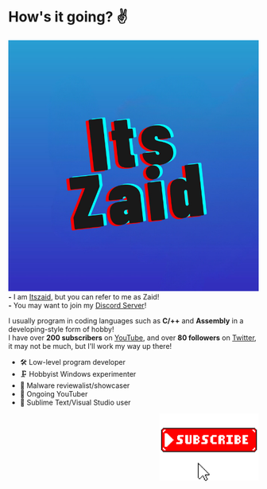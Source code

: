 # How's it going? ✌

![Itszaidyt](https://github.com/Itszaid32/Itszaid32/blob/main/header.jpg)<br>
**-** I am [Itszaid](https://www.youtube.com/@Itszaid32), but you can refer to me as Zaid!<br>
**-** You may want to join my [Discord Server](https://discord.gg/9rxEkKs8Fn)!

I usually program in coding languages such as **C/++** and **Assembly** in a developing-style form of hobby!<br>
I have over **200 subscribers** on [YouTube](https://www.youtube.com/@Itszaid32), and over **80 followers** on [Twitter](), it may not be much, but I'll work my way up there!

* 🛠 Low-level program developer<br>
* 🗜 Hobbyist Windows experimenter<br>
* 💾 Malware reviewalist/showcaser<br>
* 📸 Ongoing YouTuber<br>
* 🌋 Sublime Text/Visual Studio user<br>

<img align="right" alt="Itszaid" width="200" src="https://github.com/Itszaid32/Itszaid32/blob/main/itszaid%20subscribe.jpg" />

